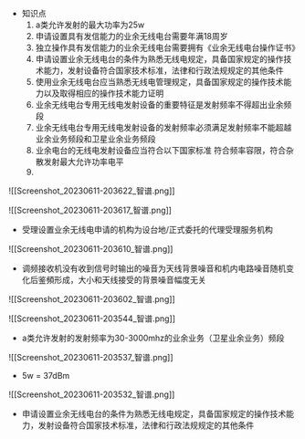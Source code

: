 - 知识点
  1. a类允许发射的最大功率为25w
  2. 申请设置具有发信能力的业余无线电台需要年满18周岁
  3. 独立操作具有发信能力的业余无线电台需要拥有《业余无线电台操作证书》
  4. 申请设置业余无线电台的条件为熟悉无线电规定，具备国家规定的操作技术能力，发射设备符合国家技术标准，法律和行政法规规定的其他条件
  5. 使用业余无线电台应当熟悉无线电管理规定，具备国家规定的操作技术能力以及取得相应的操作技术能力证明
  6. 业余无线电台专用无线电发射设备的重要特征是发射频率不得超出业余频段
  7. 业余无线电台专用无线电发射设备的发射频率必须满足发射频率不能超越业余业务频段和卫星业余业务频段
  8. 业余电台的无线电发射设备应当符合以下国家标准
	  符合频率容限，符合杂散发射最大允许功率电平
  9. 


![[Screenshot_20230611-203622_智谱.png]]


![[Screenshot_20230611-203617_智谱.png]]

- 受理设置业余无线电申请的机构为设台地/正式委托的代理受理服务机构

![[Screenshot_20230611-203610_智谱.png]]

- 调频接收机没有收到信号时输出的噪音为天线背景噪音和机内电路噪音随机变化后鉴頻形成，大小和天线接受的背景噪音幅度无关

![[Screenshot_20230611-203602_智谱.png]]

![[Screenshot_20230611-203544_智谱.png]]

- a类允许发射的发射频率为30-3000mhz的业余业务（卫星业余业务）频段

![[Screenshot_20230611-203537_智谱.png]]

- 5w = 37dBm

![[Screenshot_20230611-203532_智谱.png]]

- 申请设置业余无线电台的条件为熟悉无线电规定，具备国家规定的操作技术能力，发射设备符合国家技术标准，法律和行政法规规定的其他条件
